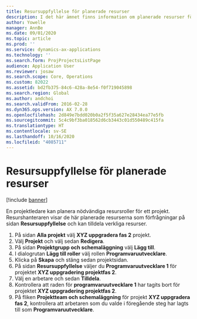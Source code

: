 ```yaml
---
title: Resursuppfyllelse för planerade resurser
description: I det här ämnet finns information om planerade resurser för ett projekt.
author: Yowelle
manager: AnnBe
ms.date: 09/01/2020
ms.topic: article
ms.prod: ''
ms.service: dynamics-ax-applications
ms.technology: ''
ms.search.form: ProjProjectsListPage
audience: Application User
ms.reviewer: josaw
ms.search.scope: Core, Operations
ms.custom: 82022
ms.assetid: bd2fb375-84c6-428a-8e54-f0f719045898
ms.search.region: Global
ms.author: andchoi
ms.search.validFrom: 2016-02-28
ms.dyn365.ops.version: AX 7.0.0
ms.openlocfilehash: 2d849e7bdd020b0a2f5f35a627e28434ea77e5fb
ms.sourcegitcommit: 5c4c9bf3ba018562d6cb3443c01d550489c415fa
ms.translationtype: HT
ms.contentlocale: sv-SE
ms.lasthandoff: 10/16/2020
ms.locfileid: "4085711"
---
```

# <a name="resource-fulfillment-for-planned-resources"></a>Resursuppfyllelse för planerade resurser

[!include [banner](../includes/banner.md)]

En projektledare kan planera nödvändiga resursroller för ett projekt. Resurshanteraren visar de här planerade resurserna som förfrågningar på sidan **Resursuppfyllelse** och kan tilldela verkliga resurser.

1. På sidan **Alla projekt** välj **XYZ uppgradera fas 2** projekt.
2. Välj **Projekt** och välj sedan **Redigera**.
3. På sidan **Projektgrupp och schemaläggning** välj **Lägg till**.
4. I dialogrutan **Lägg till roller** välj rollen **Programvaruutvecklare**.
5. Klicka på **Skapa** och stäng sedan projektsidan.
6. På sidan **Resursuppfyllelse** väljer du **Programvaruutvecklare 1** för projektet **XYZ uppgradering projektfas 2**.
7. Välj en arbetare och sedan **Tilldela**.
8. Kontrollera att raden för **programvaruutvecklare 1** har tagits bort för projektet **XYZ uppgradering projektfas 2**.
9. På fliken **Projektteam och schemaläggning** för projekt **XYZ uppgradera fas 2**, kontrollera att arbetaren som du valde i föregående steg har lagts till som **Programvaruutvecklare**.
